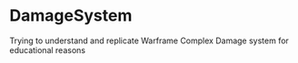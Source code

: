 # DamageSystem
Trying to understand and replicate Warframe Complex Damage system for educational reasons
